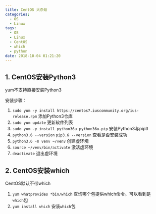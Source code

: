 ```yaml
---
title: CentOS 大杂烩
categories:
  - OS
  - Linux
tags:
  - OS
  - Linux
  - CentOS
  - which
  - python
date: 2018-10-04 01:21:20
---
```


## 1. CentOS安装Python3

yum不支持直接安装Python3

安装步骤：

1. `sudo yum -y install https://centos7.iuscommunity.org/ius-release.rpm` 添加Python3仓库
2. `sudo yum update` 更新软件列表
3. `sudo yum -y install python36u python36u-pip` 安装Python3与pip3
4. `python3.6 --version` `pip3.6 --version` 查看是否安装成功
5. `python3.6 -m venv ~/venv` 创建虚环境
6. `source ~/venv/bin/activate` 激活虚环境
7. `deactivate` 退出虚环境


## 2. CentOS安装which

CentOS默认不带which

1. `yum whatprovides *bin/which` 查询哪个包提供which命令。可以看到是`which`包
2. `yum install which` 安装`which`包
